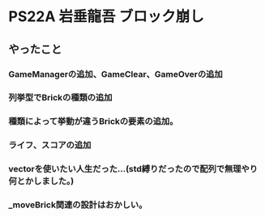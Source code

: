 # PS22A 岩垂龍吾 ブロック崩し

## やったこと

### GameManagerの追加、GameClear、GameOverの追加
### 列挙型でBrickの種類の追加
### 種類によって挙動が違うBrickの要素の追加。
### ライフ、スコアの追加
### vectorを使いたい人生だった…(std縛りだったので配列で無理やり何とかしました。)
### _moveBrick関連の設計はおかしい。
